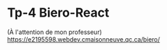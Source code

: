 # Tp-4 Biero-React

(À l'attention de mon professeur)
https://e2195598.webdev.cmaisonneuve.qc.ca/biero/